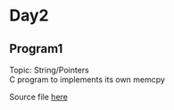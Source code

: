 # Day2

## Program1

Topic: String/Pointers \
C program to implements its own memcpy

Source file [here](program1/my_memcpy.c)
